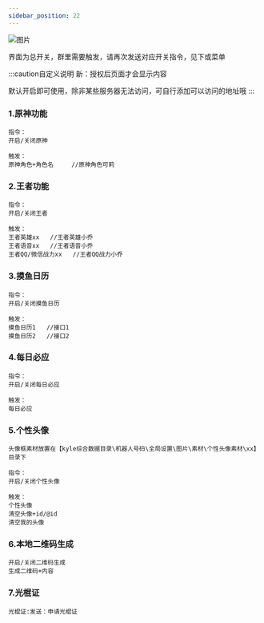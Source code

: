```yaml
---
sidebar_position: 22
---
```

![图片](/img/doc/高级功能/高级图片/首页.png)

界面为总开关，群里需要触发，请再次发送对应开关指令，见下或菜单

:::caution自定义说明
新：授权后页面才会显示内容

默认开启即可使用，除非某些服务器无法访问，可自行添加可以访问的地址哦
:::

### 1.原神功能
~~~
指令：
开启/关闭原神

触发：
原神角色+角色名     //原神角色可莉
~~~

### 2.王者功能
~~~
指令：
开启/关闭王者

触发：
王者英雄xx   //王者英雄小乔
王者语音xx   //王者语音小乔
王者QQ/微信战力xx   //王者QQ战力小乔
~~~

### 3.摸鱼日历
~~~
指令：
开启/关闭摸鱼日历

触发：
摸鱼日历1   //接口1
摸鱼日历2   //接口2
~~~

### 4.每日必应
~~~
指令：
开启/关闭每日必应

触发：
每日必应
~~~

### 5.个性头像
~~~
头像框素材放置在【kyle综合数据目录\机器人号码\全局设置\图片\素材\个性头像素材\xx】
目录下

指令：
开启/关闭个性头像

触发：
个性头像
清空头像+id/@id
清空我的头像
~~~

### 6.本地二维码生成
~~~
开启/关闭二维码生成
生成二维码+内容
~~~

### 7.光棍证
~~~
光棍证:发送：申请光棍证
~~~